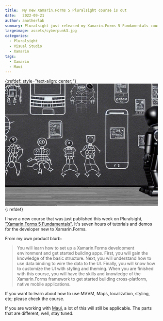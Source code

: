 ```yaml
---
title:  My new Xamarin.Forms 5 Pluralsight course is out
date:   2022-09-21
author: anotherlab
summary: Pluralsight just released my Xamarin.Forms 5 Fundamentals course
largeimage: assets/cyberpunk3.jpg
categories: 
  - Pluralsight
  - Visual Studio
  - Xamarin
tags: 
  - Xamarin
  - Maui
---
```

{:refdef: style="text-align: center;"}
![School is in session'?](/assets/cyberpunk3.jpg)
{: refdef}

I have a new course that was just published this week on Pluralsight, ["Xamarin.Forms 5 Fundamentals"](http://www.pluralsight.com/courses/xamarin-forms-5-fundamentals.). It's seven hours of tutorials and demos for the developer new to Xamarin.Forms.

From my own product blurb:
> You will learn how to set up a Xamarin.Forms development environment and get started building apps. First, you will gain the knowledge of the basic structure. Next, you will understand how to use data binding to wire the data to the UI. Finally, you will know how to customize the UI with styling and theming. When you are finished with this course, you will have the skills and knowledge of the Xamarin.Forms framework to get started building cross-platform, native mobile applications.

If you want to learn about how to use MVVM, Maps, localization, styling, etc; please check the course.

If you are working with [Maui](https://learn.microsoft.com/en-us/dotnet/maui?WT.mc_id=DT-MVP-5000200), a lot of this will still be applicable. The parts that are different, well, stay tuned.
